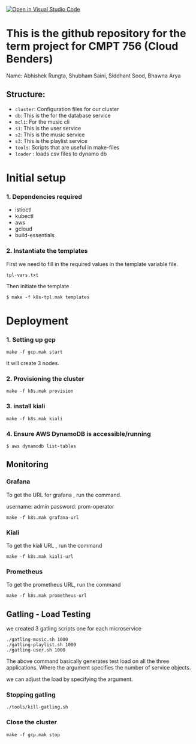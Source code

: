 [![Open in Visual Studio Code](https://classroom.github.com/assets/open-in-vscode-f059dc9a6f8d3a56e377f745f24479a46679e63a5d9fe6f495e02850cd0d8118.svg)](https://classroom.github.com/online_ide?assignment_repo_id=6744746&assignment_repo_type=AssignmentRepo)
# This is the github repository for the term project for CMPT 756 (Cloud Benders)

Name: Abhishek Rungta, Shubham Saini, Siddhant Sood, Bhawna Arya

## Structure:
- `cluster`: Configuration files for our cluster
- `db`: This is the for the database service
- `mcli`: For the music cli
- `s1`: This is the user service
- `s2`: This is the music service
- `s3`: This is the playlist service
- `tools`: Scripts that are useful in make-files
- `loader` : loads csv files to dynamo db 

# Initial setup
### 1. Dependencies required

- istioctl
- kubectl
- aws
- gcloud
- build-essentials


### 2. Instantiate the templates

First we need to fill in the required values in the template variable file.
~~~
tpl-vars.txt
~~~
Then initiate the template 
~~~
$ make -f k8s-tpl.mak templates
~~~


# Deployment

### 1. Setting up gcp

~~~
make -f gcp.mak start
~~~ 
It will create 3 nodes.

### 2. Provisioning the cluster

~~~
make -f k8s.mak provision
~~~

### 3. install kiali

~~~
make -f k8s.mak kiali
~~~

### 4. Ensure AWS DynamoDB is accessible/running

~~~
$ aws dynamodb list-tables
~~~

## Monitoring

### Grafana

To get the URL for grafana , run the command.

username: admin
password: prom-operator
~~~
make -f k8s.mak grafana-url
~~~

### Kiali

To get the kiali URL , run the command

~~~
make -f k8s.mak kiali-url
~~~

### Prometheus

To get the prometheus URL, run the command

~~~
make -f k8s.mak prometheus-url
~~~

## Gatling - Load Testing

we created 3 gatling scripts one for each microservice

~~~
./gatling-music.sh 1000
./gatling-playlist.sh 1000
./gatling-user.sh 1000
~~~
 The above command basically generates test load on all the three applications. Where the argument specifies the number of service objects.

we can adjust the load by specifying the argument.

### Stopping gatling

~~~
./tools/kill-gatling.sh
~~~

### Close the cluster

~~~
make -f gcp.mak stop
~~~




